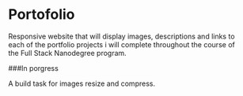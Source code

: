# Portofolio
Responsive website that will display images, descriptions and links to<br/>
each of the portfolio projects i will complete throughout the course of<br/>
the Full Stack Nanodegree program.


###In porgress

A build task for images resize and compress.
